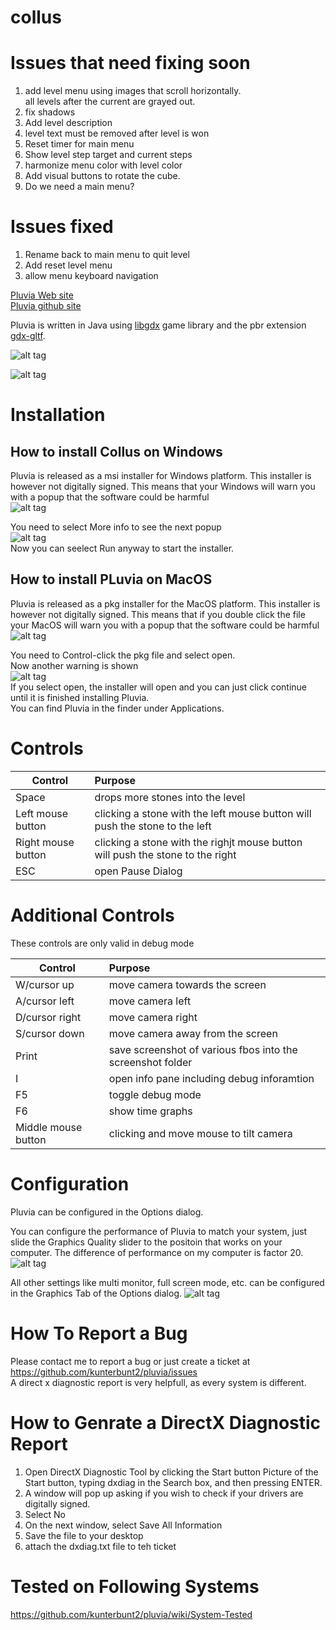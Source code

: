 # collus

# Issues that need fixing soon

1. add level menu using images that scroll horizontally.<br>
   all levels after the current are grayed out.
1. fix shadows
1. Add level description
1. level text must be removed after level is won
1. Reset timer for main menu
1. Show level step target and current steps
1. harmonize menu color with level color
1. Add visual buttons to rotate the cube.
1. Do we need a main menu?

# Issues fixed

1. Rename back to main menu to quit level
1. Add reset level menu
1. allow menu keyboard navigation

[Pluvia Web site](https://pluvia.bushnaq.de/)  
[Pluvia github site](https://github.com/kunterbunt2/pluvia)

Pluvia is written in Java using
[libgdx]( https://libgdx.com/) game library and the pbr extension [gdx-gltf]( https://github.com/mgsx-dev/gdx-gltf).

![alt tag](https://pluvia.bushnaq.de/wp-content/uploads/2022/05/pluvia-marble-1.png)

![alt tag](https://pluvia.bushnaq.de/wp-content/uploads/2022/05/pluvia-1.png)

# Installation

## How to install Collus on Windows

Pluvia is released as a msi installer for Windows platform. This installer is however not digitally signed. This means
that your Windows will warn you with a popup that the software could be harmful  
![alt tag](https://pluvia.bushnaq.de/wp-content/uploads/2022/06/windows-protected-your-pc-1.png)

You need to select More info to see the next popup  
![alt tag](https://pluvia.bushnaq.de/wp-content/uploads/2022/06/windows-protected-your-pc-2.png)  
Now you can seelect Run anyway to start the installer.

## How to install PLuvia on MacOS

Pluvia is released as a pkg installer for the MacOS platform. This installer is however not digitally signed. This means
that if you double click the file your MacOS will warn you with a popup that the software could be harmful  
![alt tag](https://pluvia.bushnaq.de/wp-content/uploads/2022/06/macos-cannot-be-opened.png)

You need to Control-click the pkg file and select open.  
Now another warning is shown  
![alt tag](https://pluvia.bushnaq.de/wp-content/uploads/2022/06/macos-cannot-verify-the-developer.png)  
If you select open, the installer will open and you can just click continue until it is finished installing Pluvia.  
You can find Pluvia in the finder under Applications.

# Controls

| Control            | Purpose                                                                        |
|--------------------|:-------------------------------------------------------------------------------|
| Space              | drops more stones into the level                                               |
| Left mouse button  | clicking a stone with the left mouse button will push the stone to the left    |
| Right mouse button | clicking a stone with the righjt mouse button will push the stone to the right |
| ESC                | open Pause Dialog                                                              |

# Additional Controls

These controls are only valid in debug mode

| Control             | Purpose                                                    |
|---------------------|:-----------------------------------------------------------|
| W/cursor up         | move camera towards the screen                             |
| A/cursor left       | move camera left                                           |
| D/cursor right      | move camera right                                          |
| S/cursor down       | move camera away from the screen                           |
| Print               | save screenshot of various fbos into the screenshot folder |
| I                   | open info pane including debug inforamtion                 |
| F5                  | toggle debug mode                                          |
| F6                  | show time graphs                                           |
| Middle mouse button | clicking and move mouse to tilt camera                     |

# Configuration

Pluvia can be configured in the Options dialog.

You can configure the performance of Pluvia to match your system, just slide the Graphics Quality slider to the positoin
that works on your computer. The difference of performance on my computer is factor 20.
![alt tag](https://pluvia.bushnaq.de/wp-content/uploads/2022/06/pluvia-options-1.png)

All other settings like multi monitor, full screen mode, etc. can be configured in the Graphics Tab of the Options
dialog.
![alt tag](https://pluvia.bushnaq.de/wp-content/uploads/2022/06/pluvia-options-2.png)

# How To Report a Bug

Please contact me to report a bug or just create a ticket at https://github.com/kunterbunt2/pluvia/issues  
A direct x diagnostic report is very helpfull, as every system is different.

# How to Genrate a DirectX Diagnostic Report

1. Open DirectX Diagnostic Tool by clicking the Start button Picture of the Start button, typing dxdiag in the Search
   box, and then pressing ENTER.
2. A window will pop up asking if you wish to check if your drivers are digitally signed.
3. Select No
4. On the next window, select Save All Information
5. Save the file to your desktop
6. attach the dxdiag.txt file to teh ticket

# Tested on Following Systems

https://github.com/kunterbunt2/pluvia/wiki/System-Tested

